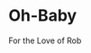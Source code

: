 # Oh-Baby
For the Love of Rob

<head><link type="text/css" rel="stylesheet" href="/stylesheets/main.css" /></head>
